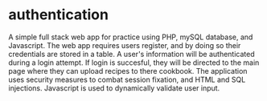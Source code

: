 # authentication

A simple full stack web app for practice using PHP, mySQL database, and Javascript. The web app requires users register, and by doing so their credentials
are stored in a table.
A user's information will be authenticated during a login attempt. If login is succesful, they will be directed to the main page where they can upload 
recipes to there cookbook. The application uses security measures to combat session fixation, and HTML and SQL injections. Javascript is used to 
dynamically validate user input.
